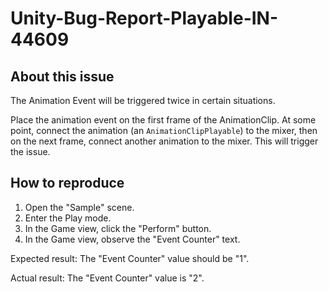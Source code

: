 # Unity-Bug-Report-Playable-IN-44609

## About this issue

The Animation Event will be triggered twice in certain situations.

Place the animation event on the first frame of the AnimationClip. At some point, connect the animation (an `AnimationClipPlayable`) to the mixer, then on the next frame, connect another animation to the mixer. This will trigger the issue.

## How to reproduce

1. Open the "Sample" scene.
2. Enter the Play mode.
3. In the Game view, click the "Perform" button.
4. In the Game view, observe the "Event Counter" text.

Expected result: The "Event Counter" value should be "1".

Actual result: The "Event Counter" value is "2".
